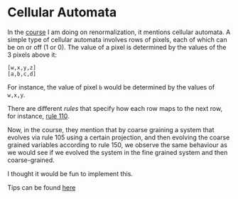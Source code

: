 # Cellular Automata

In the [course](https://www.complexityexplorer.org/courses/67-introduction-to-renormalization) I am doing on renormalization, it mentions cellular automata. A simple type of cellular automata involves rows of pixels, each of which can be on or off (1 or 0). The value of a pixel is determined by the values of the 3 pixels above it:

    [w,x,y,z]
    [a,b,c,d]
For instance, the value of pixel `b` would be determined by the values of `w,x,y`.
 
 There are different *rules* that specify how each row maps to the next row, for instance, [rule 110](https://en.wikipedia.org/wiki/Rule_110).

 Now, in the course, they mention that by coarse graining a system that evolves via rule 105 using a certain projection, and then evolving the coarse grained variables according to rule 150, we observe the same behaviour as we would see if we evolved the system in the fine grained system and then coarse-grained. 

 I thought it would be fun to implement this. 

 Tips can be found [here](http://tuvalu.santafe.edu/~simon/MOOC_problems.pdf) 

